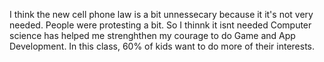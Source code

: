 I think the new cell phone law is a bit unnessecary because it it's not very needed. People were protesting a bit. So I thinnk it isnt needed 
Computer science has helped me strenghthen my courage to do Game and App Development. In this class, 60% of kids want to do more of their interests.
